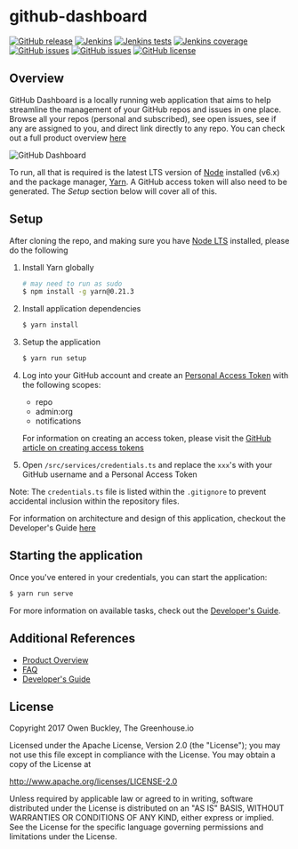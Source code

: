 # github-dashboard

[![GitHub release](https://img.shields.io/github/release/thescientist13/github-dashboard.svg)](https://github.com/thescientist13/github-dashboard/releases)
[![Jenkins](https://img.shields.io/jenkins/s/http/www.thegreenhouse.io:8080/job/MASTER-github-dashboard.svg)](http://www.thegreenhouse.io:8080/job/MASTER-github-dashboard/)
[![Jenkins tests](https://img.shields.io/jenkins/t/http/www.thegreenhouse.io:8080/job/MASTER-github-dashboard.svg)](http://www.thegreenhouse.io:8080/job/MASTER-github-dashboard/lastCompletedBuild/testReport/)
[![Jenkins coverage](https://img.shields.io/jenkins/c/http/www.thegreenhouse.io:8080/job/MASTER-github-dashboard.svg)](http://www.thegreenhouse.io:8080/job/MASTER-github-dashboard/Coverage_Report/)
[![GitHub issues](https://img.shields.io/github/issues-raw/thescientist13/github-dashboard.svg)](https://github.com/thescientist13/github-dashboard/issues)
[![GitHub issues](https://img.shields.io/github/issues-pr-raw/thescientist13/github-dashboard.svg)](https://github.com/thescientist13/github-dashboard/issues)
[![GitHub license](https://img.shields.io/badge/license-Apache%202-blue.svg)](https://raw.githubusercontent.com/thescientist13/github-dashboard/master/LICENSE.md)

## Overview
GitHub Dashboard is a locally running web application that aims to help streamline the management of your GitHub repos
and issues in one place.  Browse all your repos (personal and subscribed), see open issues, see if any are assigned
to you, and direct link directly to any repo.  You can check out a full product overview [here](https://github.com/thescientist13/github-dashboard/wiki/Product-Overview)

![GitHub Dashboard](https://s3.amazonaws.com/hosted.thegreenhouse.io/oss-projects/github-dashboard/github-dashboard-v1.2.0.png)

To run, all that is required is the latest LTS version of [Node][] installed (v6.x) and the package manager, [Yarn][]. A GitHub access token will also need to be generated.  The _Setup_ section below will cover all of this.

[Node]: https://nodejs.org/
[Yarn]: https://yarnpkg.com/

## Setup
After cloning the repo, and making sure you have [Node LTS](https://nodejs.org/) installed, please do the following

1. Install Yarn globally
   ```bash
   # may need to run as sudo
   $ npm install -g yarn@0.21.3
   ```
1. Install application dependencies
   ```bash
   $ yarn install
   ```
1. Setup the application
   ```bash
   $ yarn run setup
   ```
1. Log into your GitHub account and create an [Personal Access Token](https://github.com/settings/tokens) with the following scopes:
   - repo
   - admin:org
   - notifications

   For information on creating an access token, please visit the [GitHub article on creating access tokens](https://help.github.com/articles/creating-a-personal-access-token-for-the-command-line/)
1. Open `/src/services/credentials.ts` and replace the `xxx`'s with your GitHub username and a Personal Access Token

Note: The `credentials.ts` file is listed within the `.gitignore` to prevent accidental inclusion within the repository files.

For information on architecture and design of this application, checkout the Developer's Guide [here](https://github.com/thescientist13/github-dashboard/wiki/Developers-Guide)

## Starting the application
Once you've entered in your credentials, you can start the application:

```bash
$ yarn run serve
```

For more information on available tasks, check out the [Developer's Guide](https://github.com/thescientist13/github-dashboard/wiki/Developers-Guide).

[Webstorm]: https://www.jetbrains.com/webstorm/

## Additional References
- [Product Overview](https://github.com/thescientist13/github-dashboard/wiki/Product-Overview)
- [FAQ](https://github.com/thescientist13/github-dashboard/wiki/F.A.Q.)
- [Developer's Guide](https://github.com/thescientist13/github-dashboard/wiki/Developers-Guide)

## License
Copyright 2017 Owen Buckley, The Greenhouse.io

Licensed under the Apache License, Version 2.0 (the "License");
you may not use this file except in compliance with the License.
You may obtain a copy of the License at

 http://www.apache.org/licenses/LICENSE-2.0

Unless required by applicable law or agreed to in writing, software
distributed under the License is distributed on an "AS IS" BASIS,
WITHOUT WARRANTIES OR CONDITIONS OF ANY KIND, either express or implied.
See the License for the specific language governing permissions and
limitations under the License.
